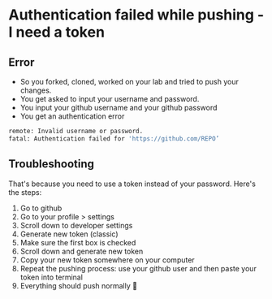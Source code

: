 # Authentication failed while pushing - I need a token

## Error

- So you forked, cloned, worked on your lab and tried to push your changes.
- You get asked to input your username and password.
- You input your github username and your github password
- You get an authentication error

```bash
remote: Invalid username or password.
fatal: Authentication failed for 'https://github.com/REPO’
```

## Troubleshooting

That's because you need to use a token instead of your password. Here's the steps:

1. Go to github
2. Go to your profile > settings
3. Scroll down to developer settings
4. Generate new token (classic)
5. Make sure the first box is checked
6. Scroll down and generate new token
7. Copy your new token somewhere on your computer
8. Repeat the pushing process: use your github user and then paste your token into terminal
9. Everything should push normally 🙂
